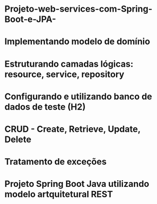 # Projeto-web-services-com-Spring-Boot-e-JPA-
# Implementando modelo de domínio
# Estruturando camadas lógicas: resource, service, repository
# Configurando e utilizando banco de dados de teste (H2)
# CRUD - Create, Retrieve, Update, Delete
# Tratamento de exceções
# Projeto Spring Boot Java utilizando modelo artquitetural REST
